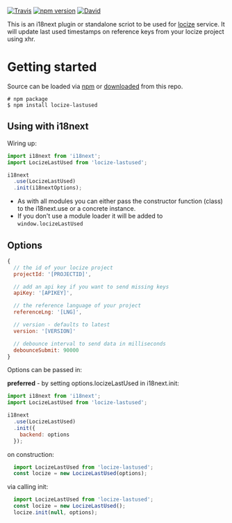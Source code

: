 [![Travis](https://img.shields.io/travis/locize/locize-lastused/master.svg?style=flat-square)](https://travis-ci.org/locize/locize-lastused)
[![npm version](https://img.shields.io/npm/v/locize-lastused.svg?style=flat-square)](https://www.npmjs.com/package/locize-lastused)
[![David](https://img.shields.io/david/locize/locize-lastused.svg?style=flat-square)](https://david-dm.org/locize/locize-lastused)

This is an i18next plugin or standalone scriot to be used for [locize](http://locize.com) service. It will update last used timestamps on reference keys from your locize project using xhr.

# Getting started

Source can be loaded via [npm](https://www.npmjs.com/package/locize-lastused) or [downloaded](https://cdn.rawgit.com/locize/locize-lastused/master/locize-lastusedd.min.js) from this repo.

```
# npm package
$ npm install locize-lastused
```

## Using with i18next

Wiring up:

```js
import i18next from 'i18next';
import LocizeLastUsed from 'locize-lastused';

i18next
  .use(LocizeLastUsed)
  .init(i18nextOptions);
```

- As with all modules you can either pass the constructor function (class) to the i18next.use or a concrete instance.
- If you don't use a module loader it will be added to `window.locizeLastUsed`


## Options

```js
{
  // the id of your locize project
  projectId: '[PROJECTID]',

  // add an api key if you want to send missing keys
  apiKey: '[APIKEY]',

  // the reference language of your project
  referenceLng: '[LNG]',

  // version - defaults to latest
  version: '[VERSION]'

  // debounce interval to send data in milliseconds
  debounceSubmit: 90000
}
```

Options can be passed in:

**preferred** - by setting options.locizeLastUsed in i18next.init:

```js
import i18next from 'i18next';
import LocizeLastUsed from 'locize-lastused';

i18next
  .use(LocizeLastUsed)
  .init({
    backend: options
  });
```

on construction:

```js
  import LocizeLastUsed from 'locize-lastused';
  const locize = new LocizeLastUsed(options);
```

via calling init:

```js
  import LocizeLastUsed from 'locize-lastused';
  const locize = new LocizeLastUsed();
  locize.init(null, options);
```
